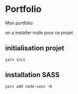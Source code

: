 # Portfolio
Mon portfolio 

on a installer node pour ce projet

## initialisation projet
```
yarn init
```

##  installation SASS
```
yarn add node-sass -D
```

